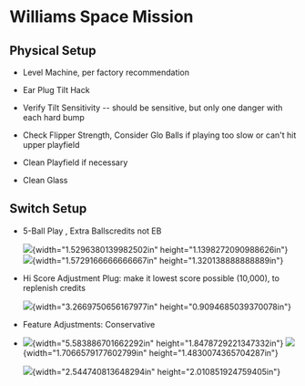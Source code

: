 # Williams Space Mission

## Physical Setup

-   Level Machine, per factory recommendation

-   Ear Plug Tilt Hack

-   Verify Tilt Sensitivity -- should be sensitive, but only one danger with each hard bump

-   Check Flipper Strength, Consider Glo Balls if playing too slow or can't hit upper playfield

-   Clean Playfield if necessary

-   Clean Glass

## Switch Setup

-   5-Ball Play , Extra Ballscredits not EB

    ![](media/image1.png){width="1.5296380139982502in" height="1.1398272090988626in"} ![](media/image2.png){width="1.5729166666666667in" height="1.320138888888889in"}

-   Hi Score Adjustment Plug: make it lowest score possible (10,000), to replenish credits

    ![](media/image3.png){width="3.2669750656167977in" height="0.9094685039370078in"}

-   Feature Adjustments: Conservative

-   ![](media/image4.png){width="5.583886701662292in" height="1.8478729221347332in"} ![](media/image5.png){width="1.7066579177602799in" height="1.4830074365704287in"}

    ![](media/image6.png){width="2.544740813648294in" height="2.010851924759405in"}
